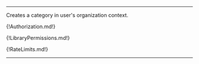 ---

Creates a category in user's organization context.

{!Authorization.md!}

{!LibraryPermissions.md!}

{!RateLimits.md!}

---